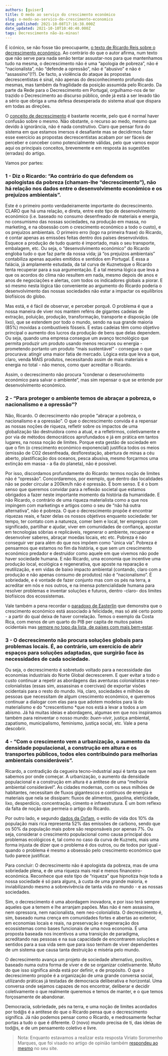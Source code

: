 ```yaml
---
authors: [guiser]
title: O medo ao serviço do crescimento económico
slug: o-medo-ao-servico-do-crescimento-economico
date_published: 2021-10-08T17:16:38.000Z
date_updated: 2021-10-10T10:40:40.000Z
tags: Decrescimento não-às-minas!
---
```

É icónico, se não fosse tão preocupante, [o texto de Ricardo Reis sobre o decrescimento económico](https://expresso.pt/opiniao/2021-09-10-O-ambiente-e-a-pobreza-5786366c). Ao contrário do que o autor afirma, num texto que não serve para nada senão tentar assustar-nos para que mantenhamos tudo na mesma, o decrescimento não é uma “apologia de pobreza”, não é “nacionalista”, não “defende a opressão”, não é “abusivo” e não é “assassino”(!?). De facto, a violência do ataque às propostas decrescentistas é sinal, não apenas do desconhecimento profundo das mesmas, mas também da fragilidade da posição assumida pelo Ricardo. Da parte da Rede para o Decrescimento em Portugal, orgulhamo-nos de ter trazido o Decrescimento ao discurso público, onde já está a ser levado tão a sério que obriga a uma defesa desesperada do sistema atual que dispara em todas as direções.

O [conceito de decrescimento](https://www.decrescimento.pt/pages/o-que-e-o-decrescimento/) é bastante recente, pelo que é normal haver confusão sobre o mesmo. Não obstante, o recurso ao medo, mesmo que devido à ignorância, não é nada construtivo. Claro que pensar fora do sistema em que estamos imersos é desafiante mas se decidirmos fazer esse exercício as propostas decrescentistas acabam por ser fáceis de perceber e conceber como potencialmente válidas, pelo que vamos expor aqui os principais conceitos, brevemente e em resposta às sugestões (erradas) do artigo.

Vamos por partes:

### 1 - Diz o Ricardo: “Ao contrário do que defendem os apologistas da pobreza (chamam-lhe “decrescimento”), não há relação nos dados entre o desenvolvimento económico e os prejuízos ambientais”.

Este é o primeiro ponto verdadeiramente importante do decrescimento. CLARO que há uma relação, e direta, entre este tipo de desenvolvimento económico (i.e. baseado no consumo desenfreado de materiais e energia, no consumismo das nossas sociedades, na produção em massa, no marketing, e na obsessão com o crescimento económico a todo o custo), e os prejuízos ambientais. O primeiro erro (logo na primeira frase) do Ricardo, é contar apenas as emissões feitas dentro dos países desenvolvidos. Esquece a produção de tudo quanto é importado, mais o seu transporte, embalagem, etc. Ou seja, o “desenvolvimento económico” do Ricardo engloba tudo o que faz parte da nossa vida; já “os prejuízos ambientais” contabiliza apenas aqueles emitidos e sentidos em Portugal. É essa a falácia, já amplamente estudada, da tal curva de Kuznetsque o Ricardo tenta recuperar para a sua argumentação. É a tal mesma lógica que leva a que os acordos do clima não resultem em nada, mesmo depois de anos e anos de negociações e alertas, com todos os indicadores globais a piorar. E só mesmo nesta lógica tão conveniente ao argumento do Ricardo poderia o desenvolvimento das nossas sociedades não estar a impactar os equilíbrios biofísicos do globo.

Mas está, e é fácil de observar, e perceber porquê. O problema é que a nossa maneira de viver nos mantém reféns de gigantes cadeias de extração, poluição, produção, transformação, transporte e disposição (de lixo), que se estendem por todo o mundo, sendo na sua grande maioria (85%) movidas a combustíveis fósseis. E estas cadeias têm como objetivo principal o aumento dos lucros da produção de bens que delas dependem. Ou seja, quando uma empresa consegue um avanço tecnológico que permita produzir um produto usando menos recursos ou energia - prometendo portanto um produto “mais sustentável” - consegue o que procurava: atingir uma maior fatia de mercado. Lógica esta que leva a que, claro, venda MAIS produtos, necessitando assim de mais materiais e energia no total - não menos, como quer acreditar o Ricardo.

Assim, o decrescimento não procura “condenar o desenvolvimento económico para salvar o ambiente”, mas sim repensar o que se entende por desenvolvimento económico.

### 2 - “Para proteger o ambiente temos de abraçar a pobreza, o nacionalismo e a opressão”?

Não, Ricardo. O decrescimento não propõe “abraçar a pobreza, o nacionalismo e a opressão”. O que o decrescimento convida é a repensar as nossas noções de riqueza, refletir sobre os impactos de uma globalização tão destruidora como a atual, e a refletirmos, coletivamente e por via de métodos democráticos aprofundados e já em prática em tantos lugares, na nossa noção de limites. Porque esta gestão de sociedade em que o fim (o crescimento económico exponencial) justifica todos os meios (emissão de CO2 desenfreada, desflorestação, abertura de minas a céu aberto, plastificação dos oceanos, pesca abusiva, mesmo forçarmos uma extinção em massa - a 6a do planeta), não é possível.

Por isso, discordamos profundamente do Ricardo: termos noção de limites não é “opressão”. Concordaremos, por exemplo, que dentro das localidades não se poder circular a 200km/h não é opressão. É bom senso. E é o bom senso que queremos convidar para a reflexão societal que estamos obrigados a fazer neste importante momento da história da humanidade. E não Ricardo, o contrário de uma riqueza materialista como a que nos impingem com marketings e artigos como o seu de “não há outra alternativa”, não é pobreza. O que o decrescimento propõe é encontrar riquezas reais, e fazer delas os nossos objetivos enquanto sociedade: ter tempo, ter contato com a natureza, comer bem e local, ter empregos com significado, partilhar e ajudar, viver em comunidades de confiança, apostar em tecnologias sóbrias e replicáveis, regenerar o ambiente, recuperar e desenvolver saberes, abraçar moedas locais, etc etc. Pobreza é não conseguir ver para além do que nos impõem como "única via”. Pobreza é pensarmos que estamos no fim da história, e que sem um crescimento económico predador e destruidor como aquele em que vivemos não pode haver sociedade humana. E não Ricardo, uma economia que incentive uma produção local, ecológica e regenerativa, que aposte na reparação e reutilização, e em vidas de baixo impacto ambiental (contando, claro com a produção e não apenas consumo de produtos) não é “nacionalismo”. É sobriedade, e é vontade de fazer conjunto mas com os pés na terra, a acreditar em nós e nos outros, e na imensa potencialidade humana para resolver problemas e inventar soluções e futuros, dentro -claro- dos limites biofísicos dos ecossistemas.

Vale também a pena recordar o [paradoxo de Easterlin](https://pt.wikipedia.org/wiki/Paradoxo_de_Easterlin#O_fim_da_pol%C3%AAmica) que demonstra que o crescimento económico está associado à felicidade, mas só até certo ponto - a partir do qual deixa de haver correlação. Temos o exemplo da Costa Rica, com menos de um quarto do PIB per capita de muitos países ocidentais mas [sempre no topo da lista  de países com mais bem-estar](http://happyplanetindex.org/countries/costa-rica/).

### 3 - O decrescimento não procura soluções globais para problemas locais. É, ao contrário, um exercício de abrir espaços para soluções adaptadas, que surgirão face às necessidades de cada sociedade. 

Ou seja, o decrescimento é sobretudo voltado para a necessidade das economias industriais do Norte Global decrescerem. E quer evitar a todo o custo continuar a repetir as abordagens das aventuras colonialistas e neo-colonialistas (essas sim, assassinas e coercivas) de exportar visões ocidentais para o resto do mundo. Há, claro, sociedades e milhões de pessoas que necessitam de algum crescimento económico, e queremos continuar a dialogar com elas para que adotem modelos para lá do materialismo e do *crescentismo *que nos está a levar a todos a um abismo. Já há muitas ideias e abordagens, algumas em que nos inspiramos também para reinventar o nosso mundo: *buen-vivir*, justiça ambiental, zapatismo, municipalismo, feminismo, justiça social, etc. Vale a pena descobrir.

### 4 - “Com o crescimento vem a urbanização, o aumento da densidade populacional, a construção em altura e os transportes públicos, todos eles contribuindo para melhorias ambientais consideráveis”.

Ricardo, a contradição da cegueira tecno-industrial aqui é tanta que nem sabemos por onde começar. A urbanização, o aumento da densidade populacional e a construção em altura é a antítese de uma “melhoria ambiental considerável”. As cidades modernas, com os seus milhões de habitantes, necessitam de fluxos gigantescos e contínuos de energia e materiais que nela se dissipam: fluxos de alimentos, gasolina, eletricidade, lixo, desperdício, concentração, cimento e infraestrutura. É um bom reflexo da falta de noção que permeia o artigo do Ricardo.

Por outro lado, e segundo [dados da Oxfam](https://oxfamilibrary.openrepository.com/bitstream/handle/10546/621052/mb-confronting-carbon-inequality-210920-en.pdf), o estilo de vida dos 10% da população mais rica representa 52% das emissões de carbono, sendo que os 50% da população mais pobre são responsáveis por apenas 7%. Ou seja, considerar o crescimento populacional como causa principal dos problemas ecológicos é, tal como no caso da curva de Kuznets, mais uma forma injusta de dizer que o problema é dos outros, ou de todos por igual - quando o problema é mesmo a obsessão pelo crescimento económico que tudo parece justificar.

Para concluir: O decrescimento não é apologista da pobreza, mas de uma sobriedade plena, e de uma riqueza mais real e menos financeiro-económica. Reconhece que este tipo de “riqueza” que hipnotiza hoje toda a nossa sociedade é só para alguns, à custa de uma grande maioria, e inviabilizando mesmo a sobrevivência de tanta vida no mundo - e as nossas sociedades.

Sim, o decrescimento é uma abordagem inovadora, e por isso terá sempre aqueles que a temem e lhe arranjam papões. Mas não é nem assassina, nem opressora, nem nacionalista, nem neo-colonialista. O decrescimento é, sim, baseado numa crença em comunidades fortes e abertas ao exterior, em economias locais e reais, na preservação e regeneração dos ecossistemas como bases funcionais de uma nova economia. É uma proposta baseada nos incentivos a uma transição de paradigma, acreditando nas pessoas e na sua capacidade de encontrarem soluções e sentidos para a sua vida sem que para isso tenham de viver dependentes de um sistema que causa tanta destruição e miséria pelo mundo.

O decrescimento avança um projeto de sociedade alternativo, positivo, baseado numa outra forma de viver e de se organizar coletivamente. Muito do que isso significa ainda está por definir, e de propósito. O que o decrescimento propõe é a organização de uma grande conversa social, utilizando práticas já testadas de democracia deliberativa e horizontal. Uma conversa onde sejamos capazes de nos encontrar, deliberar e decidir coletivamente o que realmente queremos e temos de manter, e o que temos forçosamente de abandonar.

Democracia, sobriedade, pés na terra, e uma noção de limites acordados por tod@s é a antítese do que o Ricardo pensa que o decrescimento significa. Já não podemos pensar como o Ricardo, e medrosamente fechar portas a tudo o que é diferente. O (novo) mundo precisa de ti, das ideias de tod@s, e de um pensamento coletivo e livre.

> Nota: Enquanto estavamos a realizar esta resposta Viriato Soromenho Marques, que foi visado no artigo de opinião também [respondeu ao mesmo](https://viriatosoromenho-marques.com/portal/economia-de-miseria-miseria-de-economia/) no seu site.
